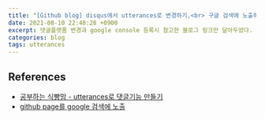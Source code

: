 ```yaml
---
title: "[Github blog] disqus에서 utterances로 변경하기,<br> 구글 검색에 노출하기"
date: 2021-08-10 22:40:28 +0900
excerpt: 댓글플랫폼 변경과 google console 등록시 참고한 블로그 링크만 달아두었다.
categories: blog
tags: utterances
---
```


## References

- [공부하는 식빵맘 - utterances로 댓글기능 만들기](https://ansohxxn.github.io/blog/utterances/)
- [github page를 google 검색에 노출](https://inasie.github.io/it%EC%9D%BC%EB%B0%98/3/)
